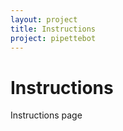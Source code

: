 ```yaml
---
layout: project
title: Instructions
project: pipettebot
---
```


Instructions
==========

Instructions page